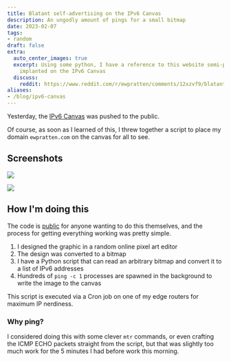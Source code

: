 ```yaml
---
title: Blatant self-advertising on the IPv6 Canvas
description: An ungodly amount of pings for a small bitmap
date: 2023-02-07
tags:
- random
draft: false
extra:
  auto_center_images: true
  excerpt: Using some python, I have a reference to this website semi-permanently
    implanted on the IPv6 Canvas
  discuss:
    reddit: https://www.reddit.com/r/ewpratten/comments/12xzvf9/blatant_selfadvertising_on_the_ipv6_canvas/
aliases:
- /blog/ipv6-canvas
---
```


Yesterday, the [IPv6 Canvas](https://blog.tugzrida.xyz/2023/02/06/introducing-the-ipv6-canvas/) was pushed to the public.

Of course, as soon as I learned of this, I threw together a script to place my domain `ewpratten.com` on the canvas for all to see.

## Screenshots

![](/images/posts/ipv6-canvas/v6_canvas_1.png)

![](/images/posts/ipv6-canvas/v6_canvas_2.png)

## How I'm doing this

The code is [public](https://github.com/ewpratten/v6-canvas-writer) for anyone wanting to do this themselves, and the process for getting everything working was pretty simple.

1. I designed the graphic in a random online pixel art editor
2. The design was converted to a bitmap
3. I have a Python script that can read an arbitrary bitmap and convert it to a list of IPv6 addresses
4. Hundreds of `ping -c 1` processes are spawned in the background to write the image to the canvas
  
This script is executed via a Cron job on one of my edge routers for maximum IP nerdiness.

### Why ping?

I considered doing this with some clever `mtr` commands, or even crafting the ICMP ECHO packets straight from the script, but that was slightly too much work for the 5 minutes I had before work this morning.
